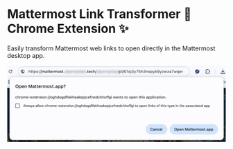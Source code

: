 # Mattermost Link Transformer 🔗 Chrome Extension ✨
Easily transform Mattermost web links to open directly in the Mattermost desktop app.

![Screenshot](/img/Screenshot.png)